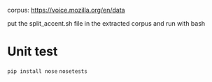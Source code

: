 corpus: https://voice.mozilla.org/en/data

put the split_accent.sh file in the extracted corpus and run with bash

# Unit test
`pip install nose`
`nosetests`
